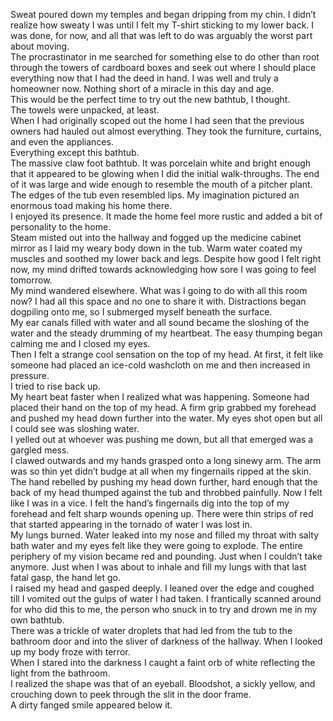 Sweat poured down my temples and began dripping from my chin. I didn’t realize how sweaty I was until I felt my T-shirt sticking to my lower back. I was done, for now, and all that was left to do was arguably the worst part about moving.  
The procrastinator in me searched for something else to do other than root through the towers of cardboard boxes and seek out where I should place everything now that I had the deed in hand. I was well and truly a homeowner now. Nothing short of a miracle in this day and age.  
This would be the perfect time to try out the new bathtub, I thought.  
The towels were unpacked, at least.  
When I had originally scoped out the home I had seen that the previous owners had hauled out almost everything. They took the furniture, curtains, and even the appliances.  
Everything except this bathtub.  
The massive claw foot bathtub. It was porcelain white and bright enough that it appeared to be glowing when I did the initial walk-throughs. The end of it was large and wide enough to resemble the mouth of a pitcher plant. The edges of the tub even resembled lips. My imagination pictured an enormous toad making his home there.  
I enjoyed its presence. It made the home feel more rustic and added a bit of personality to the home.  
Steam misted out into the hallway and fogged up the medicine cabinet mirror as I laid my weary body down in the tub. Warm water coated my muscles and soothed my lower back and legs. Despite how good I felt right now, my mind drifted towards acknowledging how sore I was going to feel tomorrow.  
My mind wandered elsewhere. What was I going to do with all this room now? I had all this space and no one to share it with. Distractions began dogpiling onto me, so I submerged myself beneath the surface.  
My ear canals filled with water and all sound became the sloshing of the water and the steady drumming of my heartbeat. The easy thumping began calming me and I closed my eyes.  
Then I felt a strange cool sensation on the top of my head. At first, it felt like someone had placed an ice-cold washcloth on me and then increased in pressure.  
I tried to rise back up.  
My heart beat faster when I realized what was happening. Someone had placed their hand on the top of my head. A firm grip grabbed my forehead and pushed my head down further into the water. My eyes shot open but all I could see was sloshing water.  
I yelled out at whoever was pushing me down, but all that emerged was a gargled mess.  
I clawed outwards and my hands grasped onto a long sinewy arm. The arm was so thin yet didn’t budge at all when my fingernails ripped at the skin. The hand rebelled by pushing my head down further, hard enough that the back of my head thumped against the tub and throbbed painfully. Now I felt like I was in a vice. I felt the hand’s fingernails dig into the top of my forehead and felt sharp wounds opening up. There were thin strips of red that started appearing in the tornado of water I was lost in.  
My lungs burned. Water leaked into my nose and filled my throat with salty bath water and my eyes felt like they were going to explode. The entire periphery of my vision became red and pounding. Just when I couldn’t take anymore. Just when I was about to inhale and fill my lungs with that last fatal gasp, the hand let go.  
I raised my head and gasped deeply. I leaned over the edge and coughed till I vomited out the gulps of water I had taken. I frantically scanned around for who did this to me, the person who snuck in to try and drown me in my own bathtub.  
There was a trickle of water droplets that had led from the tub to the bathroom door and into the sliver of darkness of the hallway. When I looked up my body froze with terror.  
When I stared into the darkness I caught a faint orb of white reflecting the light from the bathroom.  
I realized the shape was that of an eyeball. Bloodshot, a sickly yellow, and crouching down to peek through the slit in the door frame.  
A dirty fanged smile appeared below it.